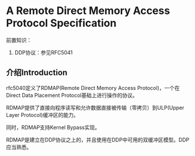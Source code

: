 # A Remote Direct Memory Access Protocol Specification

前置知识：

1. DDP协议：参见RFC5041





## 介绍Introduction

rfc5040定义了RDMAP(Remote Direct Memory Access Protocol)，一个在Direct Data Placement Protocol基础上进行操作的协议。

RDMAP提供了直接向程序读写和允许数据直接被传输（零拷贝）到ULP(Upper Layer Protocol)缓冲区的能力。

同时，RDMAP支持Kernel Bypass实现。

RDMAP是建立在DDP协议之上的，并且使用在DDP中可用的双缓冲区模型。DDP应当熟悉。

